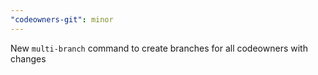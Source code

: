 ```yaml
---
"codeowners-git": minor
---
```


New `multi-branch` command to create branches for all codeowners with changes
